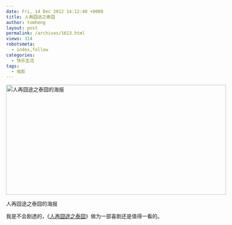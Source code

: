 ```yaml
---
date: Fri, 14 Dec 2012 14:12:40 +0000
title: 人再囧途之泰囧
author: tomheng
layout: post
permalink: /archives/1613.html
views: 314
robotsmeta:
  - index,follow
categories:
  - 快乐生活
tags:
  - 电影
---
```

<div id="attachment_1618" style="width: 610px" class="wp-caption aligncenter">
  <a href="http://tomdir.b0.upaiyun.com/wp-content/uploads/2012/12/p1791304965.jpg" target="_blank"><img class="size-full wp-image-1618 " alt="人再囧途之泰囧的海报" src="http://blog.webfuns.net/wp-content/uploads/2012/12/p1791304965-1.jpg" width="600" height="300" /></a>
  
  <p class="wp-caption-text">
    人再囧途之泰囧的海报
  </p>
</div>

我是不会剧透的，《[人再囧途之泰囧][1]》做为一部喜剧还是值得一看的。

 [1]: http://movie.douban.com/subject/10574622/ "人再囧途之泰囧"
